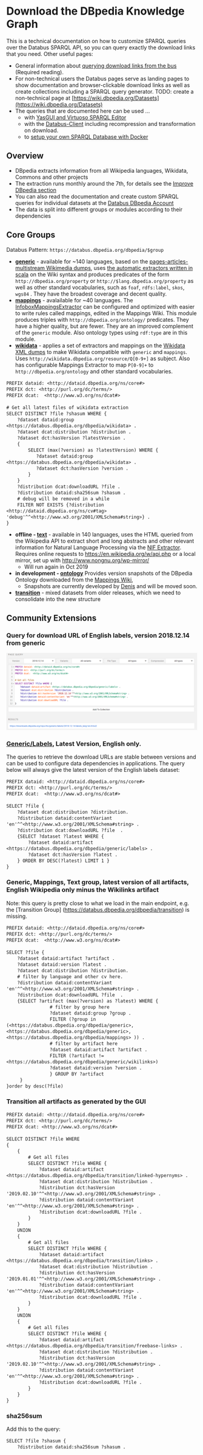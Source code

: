 # Download the DBpedia Knowledge Graph  

This is a technical documentation on how to customize SPARQL queries over the Databus SPARQL API, so you can query exactly the download links that you need. Other useful pages:

* General information about [querying download links from the bus](http://dev.dbpedia.org/Download_Data) (Required reading).
* For non-technical users the Databus pages serve as landing pages to show documentation and browser-clickable download links as well as create collections including a SPARQL query generator. TODO: create a non-technical page at [https://wiki.dbpedia.org/Datasets](https://wiki.dbpedia.org/Datasets) 
* The queries that are documented here can be used ...
  * with [YasGUI and Virtuoso SPARQL Editor](http://dev.dbpedia.org/Download_Data)  
  * with the [Databus-Client](http://dev.dbpedia.org/Databus_Client) including recompression and transformation on download.
  * to [setup your own SPARQL Database with Docker](http://dev.dbpedia.org/Setup_DBpedia_SPARQL_Database) 

## Overview

* DBpedia extracts information from all Wikipedia languages, Wikidata, Commons and other projects
* The extraction runs monthly around the 7th, for details see the [Improve DBpedia section](http://dev.dbpedia.org/Improve_DBpedia) 
* You can also read the documentation and create custom SPARQL queries for individual datasets at the [Databus DBpedia Account](https://databus.dbpedia.org/dbpedia)
* The data is split into different groups or modules according to their dependencies

## Core Groups
Databus Pattern: `https://databus.dbpedia.org/dbpedia/$group`

* **[generic](https://databus.dbpedia.org/dbpedia/generic)** - available for ~140 languages, based on the [pages-articles-multistream Wikimedia dumps](https://dumps.wikimedia.org/), uses [the automatic extractors written in scala](https://github.com/dbpedia/extraction-framework/tree/master/core/src/main/scala/org/dbpedia/extraction/mappings) on the Wiki syntax and produces predicates of the form `http://dbpedia.org/property` or `http://$lang.dbpedia.org/property` as well as other standard vocabularies, such as `foaf`, `rdfs:label`, `skos`, `wgs84` . They have the broadest coverage and decent quality. 
* **[mappings](https://databus.dbpedia.org/dbpedia/mappings)** - avalailable for ~40 languages. The [InfoboxMappingsExtractor](https://github.com/dbpedia/extraction-framework/blob/master/core/src/main/scala/org/dbpedia/extraction/mappings/InfoboxMappingsExtractor.scala) can be configured and optimized with easier to write rules called mappings, edited in the Mappings Wiki. This module produces  triples with `http://dbpedia.org/ontology/` predicates. They have a higher quality, but are fewer. They are an improved complement of the `generic` module. Also ontology types using `rdf:type` are in this module. 
* **[wikidata](https://databus.dbpedia.org/dbpedia/wikidata)** - applies a set of extractors and mappings on the [Wikidata XML dumps](https://dumps.wikimedia.org/wikidatawiki/) to make Wikidata compatible with `generic` and `mappings`. Uses `http://wikidata.dbpedia.org/resource/Q[0-9+]` as subject. Also has configurable Mappings Extractor to map `P[0-9]+` to `http://dbpedia.org/ontology` and other standard vocabularies. 

```sparql
PREFIX dataid: <http://dataid.dbpedia.org/ns/core#>
PREFIX dct: <http://purl.org/dc/terms/>
PREFIX dcat:  <http://www.w3.org/ns/dcat#>

# Get all latest files of wikidata extraction
SELECT DISTINCT ?file ?shasum WHERE {
    ?dataset dataid:group <https://databus.dbpedia.org/dbpedia/wikidata> .
    ?dataset dcat:distribution ?distribution .
    ?dataset dct:hasVersion ?latestVersion .
    {
        SELECT (max(?version) as ?latestVersion) WHERE {
           ?dataset dataid:group <https://databus.dbpedia.org/dbpedia/wikidata> .
           ?dataset dct:hasVersion ?version .
        }
    }
    ?distribution dcat:downloadURL ?file .
    ?distribution dataid:sha256sum ?shasum .
    # debug will be removed in a while
    FILTER NOT EXISTS {?distribution <http://dataid.dbpedia.org/ns/cv#tag> 'debug'^^<http://www.w3.org/2001/XMLSchema#string>} .       
}
```

* **offline - [text](https://databus.dbpedia.org/dbpedia/text)** - available in 140 languages, uses the HTML queried from the Wikipedia API to extract short and long abstracts and other relevant information for Natural Language Processing via the [NIF Extractor](https://github.com/dies-und-lenes/extraction-framework/blob/multilingual-live/core/src/main/scala/org/dbpedia/extraction/mappings/NifExtractor.scala). Requires online requests to https://en.wikipedia.org/w/api.php or a local mirror, set up with http://www.nongnu.org/wp-mirror/
  * Will run again in Oct 2019  
* **in development - [ontology](https://databus.dbpedia.org/dbpedia/ontology)** Provides version snapshots of the DBpedia Ontology downloaded from the [Mappings Wiki](http://mappings.dbpedia.org), 
  * Snapshots are currently developed by [Denis](https://databus.dbpedia.org/denis/ontology/dbo-snapshots) and will be moved soon. 
* **[transition](https://databus.dbpedia.org/dbpedia/transition)** - mixed datasets from older releases, which we need to consolidate into the new structure




## Community Extensions




### Query for download URL of English labels, version 2018.12.14 from generic

<img src="https://github.com/dbpedia/dev.dbpedia.org/raw/master/pics/generic_labels_en.png">


### [Generic/Labels](https://databus.dbpedia.org/dbpedia/generic/labels), Latest Version, English only. 
The queries to retrieve the download URLs are stable between versions and can be used to configure data dependencies in applications. The query below will always give the latest version of the English labels dataset: 

```
PREFIX dataid: <http://dataid.dbpedia.org/ns/core#>
PREFIX dct: <http://purl.org/dc/terms/>
PREFIX dcat:  <http://www.w3.org/ns/dcat#>

SELECT ?file {
	?dataset dcat:distribution ?distribution.
	?distribution dataid:contentVariant 'en'^^<http://www.w3.org/2001/XMLSchema#string> .
	?distribution dcat:downloadURL ?file  .
	{SELECT ?dataset ?latest WHERE {
		?dataset dataid:artifact <https://databus.dbpedia.org/dbpedia/generic/labels> .
		?dataset dct:hasVersion ?latest .
	} ORDER BY DESC(?latest) LIMIT 1 }
}
```

<!--
{% raw %}
<iframe frameborder="no" border="0" marginwidth="0" marginheight="0" width="800" height="580" src="https://databus.dbpedia.org/yasgui/yas-embedded_0.1.html?query=PREFIX+xsd%3A+%3Chttp%3A%2F%2Fwww.w3.org%2F2001%2FXMLSchema%23%3E%0APREFIX+dcterms%3A+%3Chttp%3A%2F%2Fpurl.org%2Fdc%2Fterms%2F%3E%0APREFIX+rdf%3A+%3Chttp%3A%2F%2Fwww.w3.org%2F1999%2F02%2F22-rdf-syntax-ns%23%3E%0APREFIX+rdfs%3A+%3Chttp%3A%2F%2Fwww.w3.org%2F2000%2F01%2Frdf-schema%23%3E%0APREFIX+dataid%3A+%3Chttp%3A%2F%2Fdataid.dbpedia.org%2Fns%2Fcore%23%3E%0APREFIX+dcat%3A+%3Chttp%3A%2F%2Fwww.w3.org%2Fns%2Fdcat%23%3E%0A%0ASELECT+%3Fym+SUM(%3Fsize)+as+%3Ffilesize+COUNT(%3Ffile)+as+%3Ffiles+WHERE+%7B%0A++%3Ffile+a+dataid%3ASingleFile+.%0A++%3Ffile+dcat%3AbyteSize+%3Fsize+.%0A++%3Ffile+dcterms%3Aissued+%3Fdate+.%0ABIND+(substr(xsd%3AString(%3Fdate)%2C+1%2C+7)+AS+%3Fym)%0A%7D+%0AGROUP+BY+%3Fym%0AORDER+BY+%3Fym%0A&contentTypeConstruct=text%2Fturtle&contentTypeSelect=application%2Fsparql-results%2Bjson&endpoint=https%3A%2F%2Fdatabus.dbpedia.org%2Frepo%2Fsparql&requestMethod=POST&tabTitle=Query+1&headers=%7B%7D&outputFormat=table"></iframe>
{% endraw %}
-->

### Generic, Mappings, Text group, latest version of all artifacts,  English Wikipedia only minus the Wikilinks artifact

Note: this query is pretty close to what we load in the main endpoint, e.g. the [Transition Group] (https://databus.dbpedia.org/dbpedia/transition) is missing. 


```
PREFIX dataid: <http://dataid.dbpedia.org/ns/core#>
PREFIX dct: <http://purl.org/dc/terms/>
PREFIX dcat:  <http://www.w3.org/ns/dcat#>

SELECT ?file {
    ?dataset dataid:artifact ?artifact .
    ?dataset dataid:version ?latest .
    ?dataset dcat:distribution ?distribution.
    # filter by language and other cv here. 
    ?distribution dataid:contentVariant 'en'^^<http://www.w3.org/2001/XMLSchema#string> .
    ?distribution dcat:downloadURL ?file  .
    {SELECT ?artifact (max(?version) as ?latest) WHERE {
                # filter by group here 
                ?dataset dataid:group ?group . 
                FILTER (?group in (<https://databus.dbpedia.org/dbpedia/generic>, <https://databus.dbpedia.org/dbpedia/generic>, <https://databus.dbpedia.org/dbpedia/mappings> )) .
                # filter by artifact here 
                ?dataset dataid:artifact ?artifact .
                FILTER (?artifact != <https://databus.dbpedia.org/dbpedia/generic/wikilinks>)
                ?dataset dataid:version ?version .
                } GROUP BY ?artifact 
     }
}order by desc(?file)
```

### Transition all artifacts as generated by the GUI
```
PREFIX dataid: <http://dataid.dbpedia.org/ns/core#>
PREFIX dct: <http://purl.org/dc/terms/>
PREFIX dcat: <http://www.w3.org/ns/dcat#>

SELECT DISTINCT ?file WHERE
{
	{
		# Get all files
		SELECT DISTINCT ?file WHERE {
			?dataset dataid:artifact <https://databus.dbpedia.org/dbpedia/transition/linked-hypernyms> .
			?dataset dcat:distribution ?distribution .
			?distribution dct:hasVersion '2019.02.10'^^<http://www.w3.org/2001/XMLSchema#string> .
			?distribution dataid:contentVariant 'en'^^<http://www.w3.org/2001/XMLSchema#string> .
			?distribution dcat:downloadURL ?file .
		}
	}
	UNION
	{
		# Get all files
		SELECT DISTINCT ?file WHERE {
			?dataset dataid:artifact <https://databus.dbpedia.org/dbpedia/transition/links> .
			?dataset dcat:distribution ?distribution .
			?distribution dct:hasVersion '2019.01.01'^^<http://www.w3.org/2001/XMLSchema#string> .
			?distribution dataid:contentVariant 'en'^^<http://www.w3.org/2001/XMLSchema#string> .
			?distribution dcat:downloadURL ?file .
		}
	}
	UNION
	{
		# Get all files
		SELECT DISTINCT ?file WHERE {
			?dataset dataid:artifact <https://databus.dbpedia.org/dbpedia/transition/freebase-links> .
			?dataset dcat:distribution ?distribution .
			?distribution dct:hasVersion '2019.02.10'^^<http://www.w3.org/2001/XMLSchema#string> .
			?distribution dataid:contentVariant 'en'^^<http://www.w3.org/2001/XMLSchema#string> .
			?distribution dcat:downloadURL ?file .
		}
	}
}
```

### sha256sum
Add this to the query:

```
SELECT ?file ?shasum {
	?distribution dataid:sha256sum ?shasum .
```



